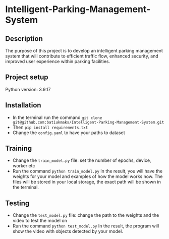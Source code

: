# Intelligent-Parking-Management-System

## Description
The purpose of this project is to develop an intelligent parking management system that will contribute to efficient traffic flow, enhanced security, and improved user experience within parking facilities.

## Project setup
Python version: 3.9.17

## Installation
- In the terminal run the command `git clone git@github.com:batiukmaks/Intelligent-Parking-Management-System.git`
- Then `pip install requirements.txt`
- Change the `config.yaml` to have your paths to dataset

## Training
- Change the `train_model.py` file: set the number of epochs, device, worker etc
- Run the command `python train_model.py`
In the result, you will have the weights for your model and examples of how the model works now. The files will be stored in your local storage, the exact path will be shown in the terminal.

## Testing
- Change the `test_model.py` file: change the path to the weights and the video to test the model on
- Run the command `python test_model.py`
In the result, the program will show the video with objects detected by your model.